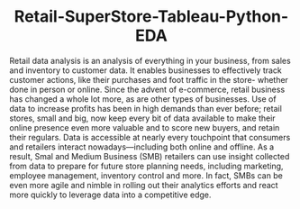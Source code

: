 # <center> Retail-SuperStore-Tableau-Python-EDA</center>

Retail data analysis is an analysis of everything in your business, from sales and inventory to customer data. It enables businesses to effectively track customer actions, like their purchases and foot traffic in the store- whether done in person or online. Since the advent of e-commerce, retail business has changed a whole lot more, as are other types of businesses. Use of data to increase profits has been in high demands than ever before; retail stores, small and big, now keep every bit of data available to make their online presence even more valuable and to score new buyers, and retain their regulars.
Data is accessible at nearly every touchpoint that consumers and retailers interact nowadays—including both online and offline. As a result, Smal and Medium Business (SMB) retailers can use insight collected from data to prepare for future store planning needs, including marketing, employee management, inventory control and more. In fact, SMBs can be even more agile and nimble in rolling out their analytics efforts and react more quickly to leverage data into a competitive edge.
